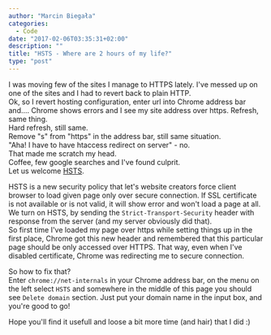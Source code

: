 ```yaml
---
author: "Marcin Biegała"
categories:
  - Code
date: "2017-02-06T03:35:31+02:00"
description: ""
title: "HSTS - Where are 2 hours of my life?"
type: "post"
---
```

I was moving few of the sites I manage to HTTPS lately. I've messed up on one of the sites and I had to revert back to plain HTTP.  
Ok, so I revert hosting configuration, enter url into Chrome address bar and.... Chrome shows errors and I see my site address over https. 
Refresh, same thing.  
Hard refresh, still same.  
Remove "s" from "https" in the address bar, still same situation.  
"Aha! I have to have htaccess redirect on server" - no.  
That made me scratch my head.  
Coffee, few google searches and I've found culprit.  
Let us welcome [HSTS](https://en.wikipedia.org/wiki/HTTP_Strict_Transport_Security).  

HSTS is a new security policy that let's website creators force client browser to load given page only over secure connection. If SSL certificate is not available or is not valid, it will show error and won't load a page at all.  
We turn on HSTS, by sending the `Strict-Transport-Security` header with response from the server (and my server obviously did that).  
So first time I've loaded my page over https while setting things up in the first place, Chrome got this new header and remembered that this particular page should be only accessed over HTTPS. That way, even when I've disabled certificate, Chrome was redirecting me to secure connection.  

So how to fix that?  
Enter `chrome://net-internals` in your Chrome address bar, on the menu on the left select `HSTS` and somewhere in the middle of this page you should see `Delete domain` section. Just put your domain name in the input box, and you're good to go!  

Hope you'll find it usefull and loose a bit more time (and hair) that I did :)
